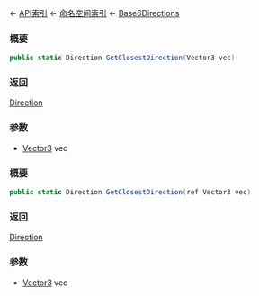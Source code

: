← [API索引](Api-Index) ← [命名空间索引](Namespace-Index) ← [Base6Directions](VRageMath.Base6Directions)

### 概要

```csharp
public static Direction GetClosestDirection(Vector3 vec)
```



### 返回

[Direction](VRageMath.Base6Directions+Direction)



### 参数

* [Vector3](VRageMath.Vector3) vec
### 概要

```csharp
public static Direction GetClosestDirection(ref Vector3 vec)
```



### 返回

[Direction](VRageMath.Base6Directions+Direction)



### 参数

* [Vector3](VRageMath.Vector3) vec
